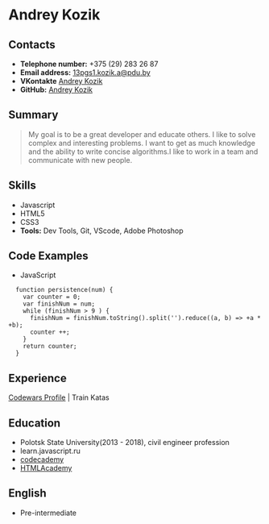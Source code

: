 Andrey Kozik
============

## Contacts ##
*  **Telephone number:** +375 (29) 283 26 87
*  **Email address:** <13pgs1.kozik.a@pdu.by>
*  **VKontakte** [Andrey Kozik](https://vk.com/id334671850)
* **GitHub:** [Andrey Kozik](https://github.com/andreyKozik)

## Summary ##
>My goal is to be a great developer and educate others. I like to solve complex and interesting problems. I want to get as much knowledge and the ability to write concise algorithms.I like to work in a team and communicate with new people.

## Skills ##
* Javascript
* HTML5
* CSS3
* **Tools:** Dev Tools, Git, VScode, Adobe Photoshop

## Code Examples ##
* JavaScript
```
  function persistence(num) {
    var counter = 0;
    var finishNum = num;
    while (finishNum > 9 ) {
      finishNum = finishNum.toString().split('').reduce((a, b) => +a * +b);
      counter ++;
    }
    return counter;
  }
```

## Experience ##
[Codewars Profile](https://www.codewars.com/users/Andrey%20Kozik) | Train Katas

## Education ##
* Polotsk State University(2013 - 2018), civil engineer profession
* learn.javascript.ru
* [codecademy](https://www.codecademy.com/profiles/andreiKozik0487288927)
* [HTMLAcademy](https://htmlacademy.ru/profile/id1065683)

## English ##
* Pre-intermediate